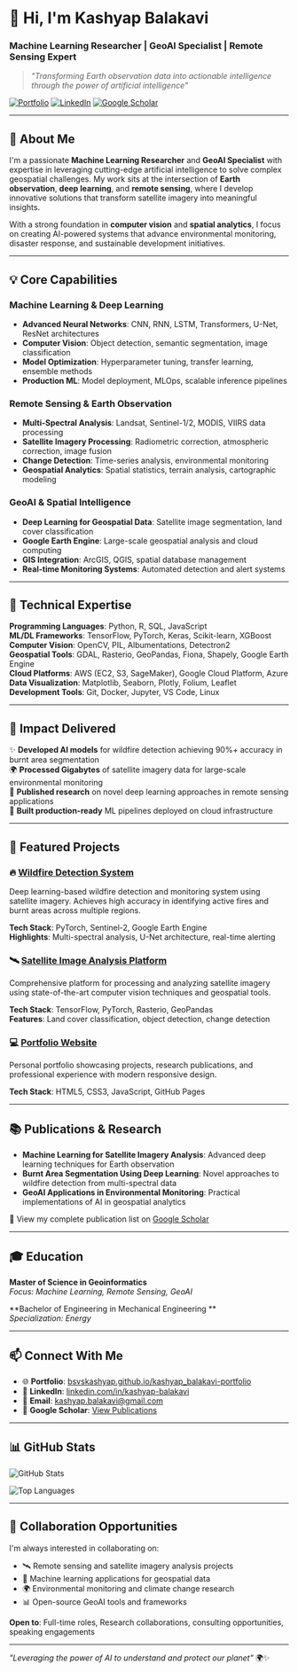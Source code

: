 # 👋 Hi, I'm **Kashyap Balakavi**
### Machine Learning Researcher | GeoAI Specialist | Remote Sensing Expert

> *"Transforming Earth observation data into actionable intelligence through the power of artificial intelligence"*

[![Portfolio](https://img.shields.io/badge/Portfolio-bsvskashyap.github.io-blue)](https://bsvskashyap.github.io/kashyap_balakavi-portfolio)
[![LinkedIn](https://img.shields.io/badge/LinkedIn-Connect-0077B5)](https://linkedin.com/in/kashyap-balakavi)
[![Google Scholar](https://img.shields.io/badge/Google%20Scholar-Profile-4285F4)](https://scholar.google.com)

---

## 🎯 About Me

I'm a passionate **Machine Learning Researcher** and **GeoAI Specialist** with expertise in leveraging cutting-edge artificial intelligence to solve complex geospatial challenges. My work sits at the intersection of **Earth observation**, **deep learning**, and **remote sensing**, where I develop innovative solutions that transform satellite imagery into meaningful insights.

With a strong foundation in **computer vision** and **spatial analytics**, I focus on creating AI-powered systems that advance environmental monitoring, disaster response, and sustainable development initiatives.

---

## 💡 Core Capabilities

### Machine Learning & Deep Learning
- **Advanced Neural Networks**: CNN, RNN, LSTM, Transformers, U-Net, ResNet architectures
- **Computer Vision**: Object detection, semantic segmentation, image classification
- **Model Optimization**: Hyperparameter tuning, transfer learning, ensemble methods
- **Production ML**: Model deployment, MLOps, scalable inference pipelines

### Remote Sensing & Earth Observation
- **Multi-Spectral Analysis**: Landsat, Sentinel-1/2, MODIS, VIIRS data processing
- **Satellite Imagery Processing**: Radiometric correction, atmospheric correction, image fusion
- **Change Detection**: Time-series analysis, environmental monitoring
- **Geospatial Analytics**: Spatial statistics, terrain analysis, cartographic modeling

### GeoAI & Spatial Intelligence
- **Deep Learning for Geospatial Data**: Satellite image segmentation, land cover classification
- **Google Earth Engine**: Large-scale geospatial analysis and cloud computing
- **GIS Integration**: ArcGIS, QGIS, spatial database management
- **Real-time Monitoring Systems**: Automated detection and alert systems

---

## 🔬 Technical Expertise

**Programming Languages**: Python, R, SQL, JavaScript  
**ML/DL Frameworks**: TensorFlow, PyTorch, Keras, Scikit-learn, XGBoost  
**Computer Vision**: OpenCV, PIL, Albumentations, Detectron2  
**Geospatial Tools**: GDAL, Rasterio, GeoPandas, Fiona, Shapely, Google Earth Engine  
**Cloud Platforms**: AWS (EC2, S3, SageMaker), Google Cloud Platform, Azure  
**Data Visualization**: Matplotlib, Seaborn, Plotly, Folium, Leaflet  
**Development Tools**: Git, Docker, Jupyter, VS Code, Linux

---

## 🚀 Impact Delivered

✨ **Developed AI models** for wildfire detection achieving 90%+ accuracy in burnt area segmentation  
🌍 **Processed Gigabytes** of satellite imagery data for large-scale environmental monitoring  
🎯 **Published research** on novel deep learning approaches in remote sensing applications  
🔧 **Built production-ready** ML pipelines deployed on cloud infrastructure  

---

## 🌟 Featured Projects

### 🔥 [Wildfire Detection System](https://github.com/bsvskashyap/Wildfire-Detection-System)
Deep learning-based wildfire detection and monitoring system using satellite imagery. Achieves high accuracy in identifying active fires and burnt areas across multiple regions.

**Tech Stack**: PyTorch, Sentinel-2, Google Earth Engine  
**Highlights**: Multi-spectral analysis, U-Net architecture, real-time alerting

### 🛰️ [Satellite Image Analysis Platform](https://github.com/bsvskashyap/satellite-image-analysis)
Comprehensive platform for processing and analyzing satellite imagery using state-of-the-art computer vision techniques and geospatial tools.

**Tech Stack**: TensorFlow, PyTorch, Rasterio, GeoPandas  
**Features**: Land cover classification, object detection, change detection

### 💻 [Portfolio Website](https://bsvskashyap.github.io/kashyap_balakavi-portfolio)
Personal portfolio showcasing projects, research publications, and professional experience with modern responsive design.

**Tech Stack**: HTML5, CSS3, JavaScript, GitHub Pages

---

## 📚 Publications & Research

- **Machine Learning for Satellite Imagery Analysis**: Advanced deep learning techniques for Earth observation
- **Burnt Area Segmentation Using Deep Learning**: Novel approaches to wildfire detection from multi-spectral data
- **GeoAI Applications in Environmental Monitoring**: Practical implementations of AI in geospatial analytics

📖 View my complete publication list on [Google Scholar](https://scholar.google.com)

---

## 🎓 Education

**Master of Science in Geoinformatics**  
*Focus: Machine Learning, Remote Sensing, GeoAI*

**Bachelor of Engineering in Mechanical Engineering **  
*Specialization: Energy*

---

## 📫 Connect With Me

- 🌐 **Portfolio**: [bsvskashyap.github.io/kashyap_balakavi-portfolio](https://bsvskashyap.github.io/kashyap_balakavi-portfolio)
- 💼 **LinkedIn**: [linkedin.com/in/kashyap-balakavi](https://linkedin.com/in/kashyap-balakavi)
- 📧 **Email**: kashyap.balakavi@gmail.com
- 🔬 **Google Scholar**: [View Publications](https://scholar.google.com)

---

## 📊 GitHub Stats

![GitHub Stats](https://github-readme-stats.vercel.app/api?username=bsvskashyap&show_icons=true&theme=radical)

![Top Languages](https://github-readme-stats.vercel.app/api/top-langs/?username=bsvskashyap&layout=compact&theme=radical)

---

## 🤝 Collaboration Opportunities

I'm always interested in collaborating on:
- 🛰️ Remote sensing and satellite imagery analysis projects
- 🤖 Machine learning applications for geospatial data
- 🌍 Environmental monitoring and climate change research
- 📊 Open-source GeoAI tools and frameworks

**Open to**: Full-time roles, Research collaborations, consulting opportunities, speaking engagements

---

*"Leveraging the power of AI to understand and protect our planet"* 🌍✨
